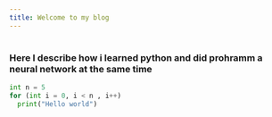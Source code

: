 ```yaml
---
title: Welcome to my blog
---
```


# <h3> Here I describe how i learned python and did prohramm a neural network at the same time

```python
int n = 5
for (int i = 0, i < n , i++)
  print("Hello world")
```
